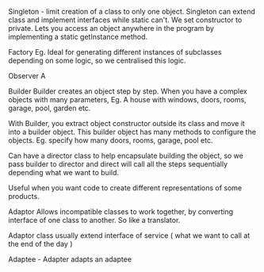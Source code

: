 
Singleton - limit creation of a class to only one object. Singleton can extend class and implement interfaces while static can't. We set constructor to private. Lets you access an object anywhere in the program by implementing a static getInstance method.


Factory
Eg. Ideal for generating different instances of subclasses depending on some logic, so we centralised this logic.


Observer
A


Builder
Builder creates an object step by step.
When you have a complex objects with many parameters,  Eg. A house with windows, doors, rooms, garage, pool, garden etc. 

With Builder, you extract object constructor outside its class and move it into a builder object. This builder object has many methods to configure the objects. Eg. specify how many doors, rooms, garage, pool etc.

Can have a director class to help encapsulate building the object, so we pass builder to director and direct will call all the steps sequentially depending what we want to build.

Useful when you want code to create different representations of some products.




Adaptor
Allows incompatible classes to work together, by converting interface of one class to another. So like a translator.



Adaptor class usually extend interface of service ( what we want to call at the end of the day )



Adaptee - Adapter adapts an adaptee








